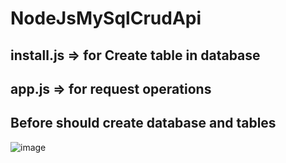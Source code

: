 # NodeJsMySqlCrudApi
## install.js => for Create table in database
## app.js => for request operations
## Before should create database and tables
![image](https://user-images.githubusercontent.com/53389814/122653808-e7696e00-d14f-11eb-91f8-0a21edc64625.png)
